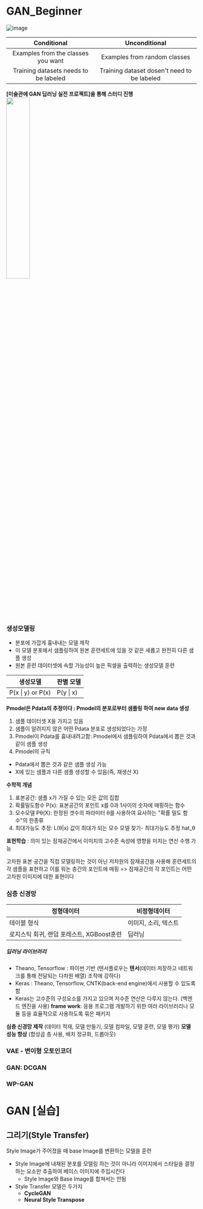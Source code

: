 # GAN_Beginner 

![image](https://user-images.githubusercontent.com/72767245/104844851-d228b300-5915-11eb-9dba-658b1013e53f.png)

| **Conditional** | **Unconditional**|
|:----------------:|:----------------:|
|Examples from the classes you want|Examples from random classes|
|Training datasets needs to be labeled|Training dataset dosen't need to be labeled|

**[미술관에 GAN 딥러닝 실전 프로젝트]을 통해 스터디 진행** <br>
<img src="https://user-images.githubusercontent.com/72767245/98833307-36944580-2481-11eb-8c58-5bb9d022ca67.png" width="35%">

### 생성모델링
- 분포에 가깝게 흉내내는 모델 제작
- 이 모델 분포에서 샘플링하여 원본 훈련세트에 있을 것 같은 새롭고 완전히 다른 샘플 생성
- 원본 훈련 데이터셋에 속할 가능성이 높은 픽셀을 출력하는 생성모델 훈련

생성모델 | 판별 모델
------------ | -------------
 P(x &#124; y) or P(x) | P(y &#124; x)

**Pmodel은 Pdata의 추정이다 : Pmodel의 분포로부터 샘플링 하여 new data 생성**
1. 샘플 데이터셋 X을 가지고 있음
2. 샘플이 알려지지 않은 어떤 Pdata 분포로 생성되었다는 가정
3. Pmodel이 Pdata를 흉내내려고함: Pmodel에서 샘플링하여 Pdata에서 뽑은 것과 같이 샘플 생성
4. Pmodel의 규칙
  - Pdata에서 뽑은 것과 같은 샘플 생성 가능
  - X에 있는 샘플과 다른 샘플 생성할 수 있음(즉, 재생산 X)
  
**수학적 개념**
1. 표본공간: 샘플 x가 가질 수 있는 모든 값의 집합 
2. 확률밀도함수 P(x): 표본공간의 포인트 x를 0과 1사이의 숫자에 매핑하는 함수
3. 모수모델 Pθ(X): 한정된 갯수의 파라미터 θ를 사용하여 묘사하는 "확률 밀도 함수"의 한종류
4. 최대가능도 추정: L(θ|x) 값이 최대가 되는 모수 모델 찾기- 최대가능도 추정 hat_θ

**표현학습**
: 의미 있는 잠재공간에서 이미지의 고수준 속성에 영향을 미치는 연산 수행 가능

고차원 표본 공간을 직접 모델링하는 것이 아닌 저차원의 잠재공간을 사용해 훈련세트의 각 샘플을 표현하고 이를 워논 층간의 포인트에 매핑
=> 잠재공간의 각 포인트는 어떤 고차원 이미지에 대한 표현이다

### 심층 신경망

정형데이터 | 비정형데이터
------------ | -------------
 테이블 형식 | 이미지, 소리, 텍스트
 로지스틱 회귀, 랜덤 포레스트, XGBoost훈련 | 딥러닝
 ##### 딥러닝 라이브러리
 - Theano, Tensorflow : 파이썬 기반 (텐서플로우는 **텐서**(데이터 저장하고 네트워크를 통해 전달되는 다차원 배열) 조작에 강하다)
 - Keras : Theano, Tensorflow, CNTK(back-end engine)에서 사용할 수 있도록 함
  - Keras는 고수준의 구성요소를 가지고 있으며 저수준 연산은 다루지 않는다. (백엔드 엔진을 사용)
 **frame work**: 응용 프로그램 개발하기 위한 여러 라이브러리나 모듈 등을 효율적으로 사용하도록 묶은 패키지 <br>
 
**심층 신경망 제작**
(데이터 적재, 모델 만들기, 모델 컴파일, 모델 훈련, 모델 평가)
 **모델 성능 향상**
(합성곱 층 사용, 배치 정규화, 드롭아웃)

### VAE - 변이형 오토인코더
### GAN: DCGAN
### WP-GAN

# GAN [실습]
## 그리기(Style Transfer)
Style Image가 주어졌을 때 base Image를 변환하는 모델을 훈련
- Style Image에 내재된 분포를 모델링 하는 것이 아니라 이미지에서 스타일을 결정하는 요소만 추출하여 베이스 이미지에 주입시킨다 <br>
   * Style Image와 Base Image를 합쳐서는 안됨
- Style Transfer 모델은 두가지<br>
   * **CycleGAN**
   * **Neural Style Transpose**
